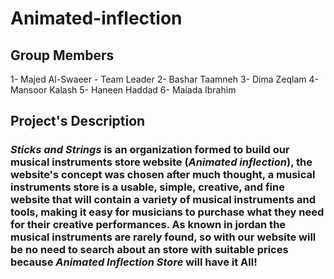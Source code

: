 # Animated-inflection
## Group Members

1- Majed Al-Swaeer - Team Leader
2- Bashar Taamneh
3- Dima Zeqlam
4- Mansoor Kalash
5- Haneen Haddad
6- Maiada Ibrahim

## Project's Description

### ***Sticks and Strings*** is an organization formed to build our musical instruments store website (***Animated inflection***), the website's concept was chosen after much thought, a musical instruments store is a **usable**, **simple**, **creative**, and **fine** website that will contain a variety of musical instruments and tools, making it easy for musicians to purchase what they need for their creative performances. As known in jordan the musical instruments are rarely found, so with our website will be no need to search about an store with suitable prices because ***Animated Inflection Store*** will have it All!